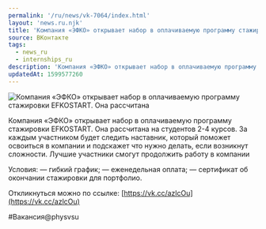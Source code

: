 ```yaml
---
permalink: '/ru/news/vk-7064/index.html'
layout: 'news.ru.njk'
title: 'Компания «ЭФКО» открывает набор в оплачиваемую программу стажировки EFKOSTART.'
source: ВКонтакте
tags:
  - news_ru
  - internships_ru
description: 'Компания «ЭФКО» открывает набор в оплачиваемую программу стажировки EFKOSTART.'
updatedAt: 1599577260
---
```

![Компания «ЭФКО» открывает набор в оплачиваемую программу стажировки EFKOSTART. Она рассчитана](https://sun9-65.userapi.com/impg/a1C2fJXnxEdoX2x4w2zl7s4CEqDwWTXglpIu0Q/zkmrkLGopJg.jpg?size=1280x853&quality=96&proxy=1&sign=9310536d4f3d24f4add17f2aa27b7247&c_uniq_tag=_t7iJQjcn1f_gW-qmVSmQXFQMWyZi4MXFZ6cHVG-q8o&type=album)

Компания «ЭФКО» открывает набор в оплачиваемую программу стажировки EFKOSTART. Она рассчитана на студентов 2-4 курсов. За каждым участником будет следить наставник, который поможет освоиться в компании и подскажет что нужно делать, если возникнут сложности. Лучшие участники смогут продолжить работу в компании

Условия:
— гибкий график;
— еженедельная оплата;
— сертификат об окончании стажировки для портфолио.

Откликнуться можно по ссылке: [https://vk.cc/azlcOu](https://vk.cc/azlcOu)

#Вакансия@physvsu

